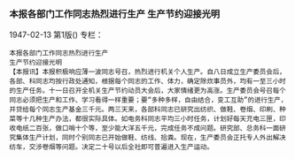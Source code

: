 ### 本报各部门工作同志热烈进行生产  生产节约迎接光明

1947-02-13
第1版()
专栏：

    本报各部门工作同志热烈进行生产
    生产节约迎接光明
    【本报讯】本报积极响应薄一波同志号召，热烈进行机关个人生产。自八日成立生产委员会后，各部、科同志均按行政处通知，根据每个同志的工作、体力，确定除炊事员外，均有一至三小时的生产任务。十一日召开全机关生产节约动员大会后，大家情绪更为高涨。生产委员会号召每个同志必须把生产和工作、学习看得一样重要；要“多种多样，自由结合，变工互助”的进行生产，并贷给每个同志生产基金三千元。两三天来，各部科同志已研究出纺织、做鞋、卷烟、印刷、种菜等十几种生产办法，都很实际具体。如电务科同志平均三小时任务，计划好每天充电三匣，印收电纸二百张，做口哨十个等，至少能大洋五千元，完成任务不成问题。研究部、总务科一面研究集体生产计划，同时个别同志已开始做鞋、纺线、拾粪。现在，生产委员会正托专人外出解决纺车，交涉卷烟等问题。决定二十号以后全社即可普遍进入生产运动。
